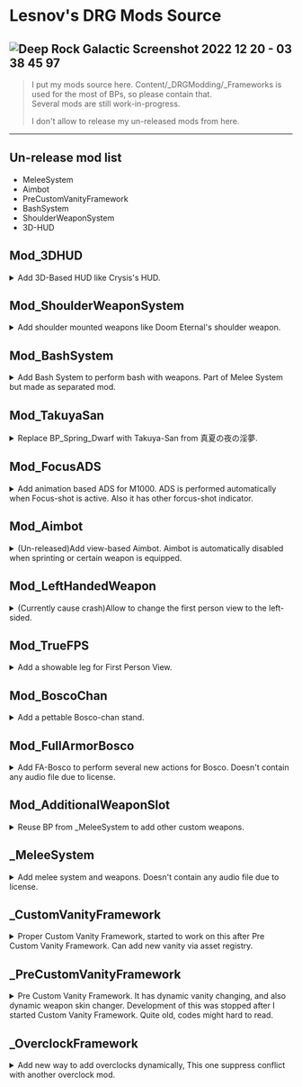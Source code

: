 # Lesnov's DRG Mods Source
![Deep Rock Galactic Screenshot 2022 12 20 - 03 38 45 97](https://user-images.githubusercontent.com/104094945/210460885-7388560c-7d01-455c-98f2-e87de1bff3ad.png)
---
> I put my mods source here. Content/_DRGModding/_Frameworks is used for the most of BPs, so please contain that.  
> Several mods are still work-in-progress.
> 
> I don't allow to release my un-released mods from here. 
---

## Un-release mod list
- MeleeSystem
- Aimbot
- PreCustomVanityFramework
- BashSystem
- ShoulderWeaponSystem
- 3D-HUD

## Mod_3DHUD
<details>
  <summary>Add 3D-Based HUD like Crysis's HUD.</summary>

```
..\Content/_DRGModding/Mod_3DHUD

..\AssetRegistry.*
```
</details>

## Mod_ShoulderWeaponSystem
<details>
  <summary>Add shoulder mounted weapons like Doom Eternal's shoulder weapon.</summary>

```
..\Content/_DRGModding/Mod_ShoulderWeaponSystem
..\Content/_DRGModding/_Frameworks/Widget

..\AssetRegistry.*
```
</details>

## Mod_BashSystem
<details>
  <summary>Add Bash System to perform bash with weapons. Part of Melee System but made as separated mod.</summary>

```
..\Content/_DRGModding/Mod_BashSystem
..\Content/_DRGModding/_Frameworks/Widget

..\AssetRegistry.*
```
</details>

## Mod_TakuyaSan
<details>
  <summary>Replace BP_Spring_Dwarf with Takuya-San from 真夏の夜の淫夢.</summary>

```
..\Content\_DRGModding\_Cosmetics\Mod_TakuyaSan

..\AssetRegistry.*
```
</details>

## Mod_FocusADS
<details>
  <summary>Add animation based ADS for M1000. ADS is performed automatically when Focus-shot is active. Also it has other forcus-shot indicator. </summary>

```
..\Content\_DRGModding\Mod_FocusADS

..\AssetRegistry.*
```
</details>

## Mod_Aimbot
<details>
  <summary>(Un-released)Add view-based Aimbot. Aimbot is automatically disabled when sprinting or certain weapon is equipped. </summary>

```
..\Content\_DRGModding\Mod_Aimbot

..\AssetRegistry.*
```
</details>

## Mod_LeftHandedWeapon
<details>
  <summary>(Currently cause crash)Allow to change the first person view to the left-sided. </summary>

```
..\Content\_DRGModding\Mod_LeftHandedWeapon

..\AssetRegistry.*
```
</details>

## Mod_TrueFPS
<details>
  <summary>Add a showable leg for First Person View. </summary>

```
..\Content\_DRGModding\Mod_TrueFPS

..\AssetRegistry.*
```
</details>

## Mod_BoscoChan
<details>
  <summary>Add a pettable Bosco-chan stand. </summary>

```
..\Content\_DRGModding\Mod_BoscoChan

..\AssetRegistry.*
```
</details>

## Mod_FullArmorBosco
<details>
  <summary>Add FA-Bosco to perform several new actions for Bosco. Doesn't contain any audio file due to license.  </summary>

```
..\Content/_DRGModding/Mod_FullArmorBosco
..\Content/_DRGModding/_Frameworks/Widget

..\AssetRegistry.*
```
</details>

## Mod_AdditionalWeaponSlot 
<details>
  <summary>Reuse BP from _MeleeSystem to add other custom weapons.</summary>

```
..\Content/_DRGModding/_MeleeSystem/_HandleWeaponEquip  
..\Content/_DRGModding/_Frameworks/Widget  
..\Content/_DRGModding/Mod_AdditionalWeaponSlot  

..\AssetRegistry.*  
```
</details>

## _MeleeSystem 
<details>
  <summary>Add melee system and weapons. Doesn't contain any audio file due to license.  </summary>

```
..\Content/_DRGModding/_MeleeSystem  
..\Content/_DRGModding/_Frameworks/Widget  

..\AssetRegistry.*  
```
</details>

## _CustomVanityFramework
<details>
  <summary>Proper Custom Vanity Framework, started to work on this after Pre Custom Vanity Framework. Can add new vanity via asset registry.</summary>

```
..\Content\_CustomVanityFramework

..\AssetRegistry.*
```
</details>

## _PreCustomVanityFramework
<details>
  <summary>Pre Custom Vanity Framework. It has dynamic vanity changing, and also dynamic weapon skin changer. Development of this was stopped after I started Custom Vanity Framework. Quite old, codes might hard to read.</summary>

```
..\Content/_PreCustomVanityFramework

..\AssetRegistry.*
```
</details>

## _OverclockFramework
<details>
  <summary>Add new way to add overclocks dynamically, This one suppress conflict with another overclock mod.</summary>

```
..\Content/_OverclockFramework

..\AssetRegistry.*
```
</details>


